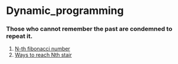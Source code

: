 # Dynamic_programming
### Those who cannot remember the past are condemned to repeat it.
1. [N-th fibonacci number](./Dynamic_programming/0_Nth_fibonacci.cpp)
2. [Ways to reach Nth stair](./Dynamic_programming/1_ways_to_reach_Nth_stair.cpp)

